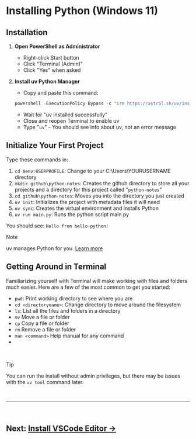 # Installing Python (Windows 11)

## Installation

1. **Open PowerShell as Administrator**
   - Right-click Start button
   - Click "Terminal (Admin)" 
   - Click "Yes" when asked

2. **Install uv Python Manager**
   - Copy and paste this command:<br>

   ```powershell
   powershell -ExecutionPolicy Bypass -c "irm https://astral.sh/uv/install.ps1 | iex"
   ```

   - Wait for "uv installed successfully"
   - Close and reopen Terminal to enable uv
   - Type "```uv```" - You should see info about uv, not an error message

## Initialize Your First Project

Type these commands in:
1. ```cd $env:USERPROFILE```: Change to your C:\Users\YOURUSERNAME directory
2. ```mkdir github\python-notes```: Creates the github directory to store all your projects and a directory for this project called "```python-notes```"
3. ```cd github\python-notes```: Moves you into the directory you just created
4. ```uv init```: Initializes the project with metadata files it will need
5. ```uv sync```: Creates the virtual environment and installs Python
6. ```uv run main.py```: Runs the python script main.py

You should see: `Hello from hello-python!`

> [!NOTE]
> uv manages Python for you. [Learn more](about-uv.md)

## Getting Around in Terminal

Familiarizing yourself with Terminal will make working with files and folders much easier. Here are a few of the most common to get you started:

- ```pwd```: Print working directory to see where you are
- ```cd <directoryname>```: Change directory to move around the filesystem
- ```ls```: List all the files and folders in a directory
- ```mv``` Move a file or folder
- ```cp``` Copy a file or folder
- ```rm``` Remove a file or folder
- ```man <command>``` Help manual for any command
- 
<br>

> [!TIP]
> You can run the install without admin privileges, but there may be issues with the `uv tool` command later.

<br>

---

<br>

## **Next: [Install VSCode Editor →](editors.md)**
